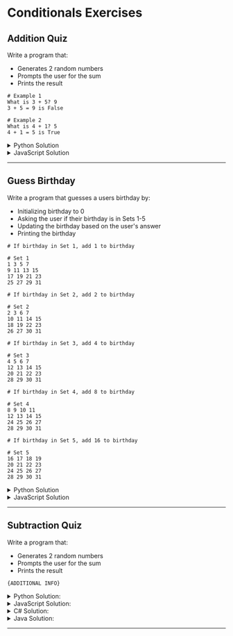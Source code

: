 # Conditionals Exercises

## Addition Quiz

Write a program that:

* Generates 2 random numbers
* Prompts the user for the sum
* Prints the result

```text
# Example 1
What is 3 + 5? 9
3 + 5 = 9 is False

# Example 2
What is 4 + 1? 5
4 + 1 = 5 is True
```

<details>
  <summary>Python Solution</summary>

```py linenums="1"
import random

num1 = random.randint(0, 9)
num2 = random.randint(0, 9)

answer = int(input('What is {0} + {1}?  '.format(num1, num2)))

print('{0} + {1} = {2} is {3}'.format(num1, num2, answer, num1 + num2 == answer))
```

</details>

<details>
  <summary>JavaScript Solution</summary>

```js linenums="1"
let num1 = Math.floor(Math.random() * 9) + 1
let num2 = Math.floor(Math.random() * 9) + 1

answer = parseInt(prompt(`What is ${num1} + ${num2}?  `))

alert(`${num1} + ${num2} = ${answer} is ${num1 + num2 === answer}`)
console.log(`${num1} + ${num2} = ${answer} is ${num1 + num2 === answer}`)
```

</details>

---

## Guess Birthday

Write a program that guesses a users birthday by:

* Initializing birthday to 0
* Asking the user if their birthday is in Sets 1-5
* Updating the birthday based on the user's answer
* Printing the birthday

```text
# If birthday in Set 1, add 1 to birthday

# Set 1
1 3 5 7
9 11 13 15
17 19 21 23
25 27 29 31

# If birthday in Set 2, add 2 to birthday

# Set 2
2 3 6 7
10 11 14 15
18 19 22 23
26 27 30 31

# If birthday in Set 3, add 4 to birthday

# Set 3
4 5 6 7
12 13 14 15
20 21 22 23
28 29 30 31

# If birthday in Set 4, add 8 to birthday

# Set 4
8 9 10 11
12 13 14 15
24 25 26 27
28 29 30 31

# If birthday in Set 5, add 16 to birthday

# Set 5
16 17 18 19
20 21 22 23
24 25 26 27
28 29 30 31
```

<details>
  <summary>Python Solution</summary>

```py linenums="1"
day = 0

question1 = """
Is your birthday in Set1?
    1 3 5 7
    9 11 13 15
    17 19 21 23
    25 27 29 31
Enter 0 for No and 1 for Yes:  """

answer = int(input(question1))

if answer == 1:
    day += 1

question2 = """
Is your birthday in Set2?
    2 3 6 7
    10 11 14 15
    18 19 22 23
    26 27 30 31
Enter 0 for No and 1 for Yes:  """
answer = int(input(question2))

if answer == 1:
    day += 2

question3 = """
Is your birthday in Set3?
    4 5 6 7
    12 13 14 15
    20 21 22 23
    28 29 30 31
Enter 0 for No and 1 for Yes:  """
answer = int(input(question3))

if answer == 1:
    day += 4

question4 = """
Is your birthday in Set4?
    8 9 10 11
    12 13 14 15
    24 25 26 27
    28 29 30 31
Enter 0 for No and 1 for Yes:  """
answer = int(input(question4))

if answer == 1:
    day += 8

question5 = """
Is your birthday in Set5?
    16 17 18 19
    20 21 22 23
    24 25 26 27
    28 29 30 31
Enter 0 for No and 1 for Yes:  """
answer = int(input(question5))

if answer == 1:
    day += 16

print('\nYour birthday is {}!'.format(day))
```

</details>

<details>
  <summary>JavaScript Solution</summary>

```js linenums="1"
var day = 0
var answer = 0

var question1 = `
Is your birthday in Set1?
    1 3 5 7
    9 11 13 15
    17 19 21 23
    25 27 29 31
Enter 0 for No and 1 for Yes:  `

answer = parseInt(prompt(question1))

if(answer === 1)
    day += 1

var question2 = `
Is your birthday in Set2?
    2 3 6 7
    10 11 14 15
    18 19 22 23
    26 27 30 31
Enter 0 for No and 1 for Yes:  `
answer = parseInt(prompt(question2))

if(answer === 1)
    day += 2

var question3 = `
Is your birthday in Set3?
    4 5 6 7
    12 13 14 15
    20 21 22 23
    28 29 30 31
Enter 0 for No and 1 for Yes:  `
answer = parseInt(prompt(question3))

if(answer === 1)
    day += 4

var question4 = `
Is your birthday in Set4?
    8 9 10 11
    12 13 14 15
    24 25 26 27
    28 29 30 31
Enter 0 for No and 1 for Yes:  `
answer = parseInt(prompt(question4))

if(answer === 1)
    day += 8

var question5 = `
Is your birthday in Set5?
    16 17 18 19
    20 21 22 23
    24 25 26 27
    28 29 30 31
Enter 0 for No and 1 for Yes:  `
answer = parseInt(prompt(question5))

if(answer === 1)
    day += 16

alert(`Your birthday is ${day}!`)
console.log(`Your birthday is ${day}!`)
```

</details>

---

## Subtraction Quiz

Write a program that:

* Generates 2 random numbers
* Prompts the user for the sum
* Prints the result

```text
{ADDITIONAL INFO}
```

<details>
  <summary>Python Solution:</summary>

Solution 1

```py linenums="1"
# Solution
```

Solution N

```py linenums="1"
# Solution
```

</details>

<details>
  <summary>JavaScript Solution:</summary>

Solution 1

```js linenums="1"
// Solution
```

Solution N

```js linenums="1"
// Solution
```

</details>

<details>
  <summary>C# Solution:</summary>

Solution 1

```csharp linenums="1"
// Solution
```

Solution N

```csharp linenums="1"
// Solution
```

</details>

<details>
  <summary>Java Solution:</summary>

Solution 1

```java linenums="1"
// Solution
```

Solution N

```java linenums="1"
// Solution
```

</details>

---
